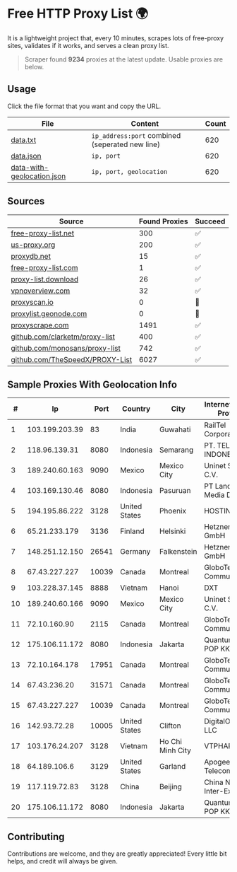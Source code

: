 
# Free HTTP Proxy List 🌍

It is a lightweight project that, every 10 minutes, scrapes lots of free-proxy sites, validates if it works, and serves a clean proxy list.


> Scraper found **9234** proxies at the latest update. Usable proxies are below.

## Usage

Click the file format that you want and copy the URL.


|File|Content|Count|
|----|-------|-----|
|[data.txt](https://raw.githubusercontent.com/themiralay/Proxy-List-World/master/data.txt)|`ip_address:port` combined (seperated new line)|620|
|[data.json](https://raw.githubusercontent.com/themiralay/Proxy-List-World/master/data.json)|`ip, port`|620|
|[data-with-geolocation.json](https://raw.githubusercontent.com/themiralay/Proxy-List-World/master/data-with-geolocation.json)|`ip, port, geolocation`|620|

## Sources

|Source|Found Proxies|Succeed|
|------|-------------|-------|
|[free-proxy-list.net](https://free-proxy-list.net)|300|✅|
|[us-proxy.org](https://www.us-proxy.org)|200|✅|
|[proxydb.net](http://proxydb.net)|15|✅|
|[free-proxy-list.com](https://free-proxy-list.com/?page=&port=&type%5B%5D=http&type%5B%5D=https&up_time=0&search=Search)|1|✅|
|[proxy-list.download](https://www.proxy-list.download/HTTP)|26|✅|
|[vpnoverview.com](https://vpnoverview.com/privacy/anonymous-browsing/free-proxy-servers)|32|✅|
|[proxyscan.io](https://www.proxyscan.io)|0|🚫|
|[proxylist.geonode.com](https://proxylist.geonode.com/api/proxy-list?limit=300&page=1&sort_by=lastChecked&sort_type=desc&protocols=http,https)|0|🚫|
|[proxyscrape.com](https://api.proxyscrape.com/v2/?request=displayproxies&protocol=http&timeout=10000&country=all&ssl=all&anonymity=all)|1491|✅|
|[github.com/clarketm/proxy-list](https://raw.githubusercontent.com/clarketm/proxy-list/master/proxy-list-raw.txt)|400|✅|
|[github.com/monosans/proxy-list](https://raw.githubusercontent.com/monosans/proxy-list/main/proxies/http.txt)|742|✅|
|[github.com/TheSpeedX/PROXY-List](https://raw.githubusercontent.com/TheSpeedX/PROXY-List/master/http.txt)|6027|✅|


## Sample Proxies With Geolocation Info

|#|Ip|Port|Country|City|Internet Service Provider|
|-|--|----|-------|----|-------------------------|
|1|103.199.203.39|83|India|Guwahati|RailTel Corporation|
|2|118.96.139.31|8080|Indonesia|Semarang|PT. TELKOM INDONESIA|
|3|189.240.60.163|9090|Mexico|Mexico City|Uninet S.A. de C.V.|
|4|103.169.130.46|8080|Indonesia|Pasuruan|PT Lancar Artha Media Data|
|5|194.195.86.222|3128|United States|Phoenix|HOSTINGER US|
|6|65.21.233.179|3136|Finland|Helsinki|Hetzner Online GmbH|
|7|148.251.12.150|26541|Germany|Falkenstein|Hetzner Online GmbH|
|8|67.43.227.227|10039|Canada|Montreal|GloboTech Communications|
|9|103.228.37.145|8888|Vietnam|Hanoi|DXT|
|10|189.240.60.166|9090|Mexico|Mexico City|Uninet S.A. de C.V.|
|11|72.10.160.90|2115|Canada|Montreal|GloboTech Communications|
|12|175.106.11.172|8080|Indonesia|Jakarta|Quantum Dist POP KK|
|13|72.10.164.178|17951|Canada|Montreal|GloboTech Communications|
|14|67.43.236.20|31571|Canada|Montreal|GloboTech Communications|
|15|67.43.227.227|10039|Canada|Montreal|GloboTech Communications|
|16|142.93.72.28|10005|United States|Clifton|DigitalOcean, LLC|
|17|103.176.24.207|3128|Vietnam|Ho Chi Minh City|VTPHAR|
|18|64.189.106.6|3129|United States|Garland|Apogee Telecom Inc.|
|19|117.119.72.83|3128|China|Beijing|China Networks Inter-Exchange|
|20|175.106.11.172|8080|Indonesia|Jakarta|Quantum Dist POP KK|



## Contributing

Contributions are welcome, and they are greatly appreciated! Every
little bit helps, and credit will always be given.

